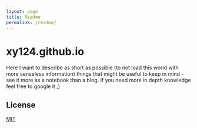 ```yaml
---
layout: page
title: Readme
permalink: /readme/
---
```


xy124.github.io
===============
Here I want to describe as short as possible (to not load this world  with more senseless information) things that
might be useful to keep in mind - see it more as a notebook than a blog. If you need more in depth knowledge feel free to google it ;)


## License

[MIT](http://opensource.org/licenses/MIT)

